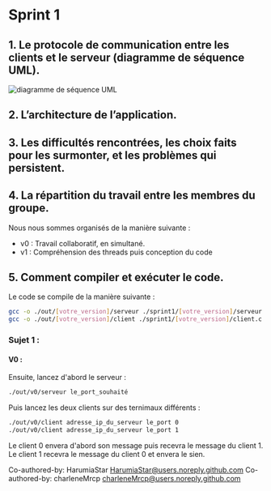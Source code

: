 # Sprint 1

## 1. Le protocole de communication entre les clients et le serveur (diagramme de séquence UML).

![diagramme de séquence UML]()

## 2. L’architecture de l’application.

## 3. Les difficultés rencontrées, les choix faits pour les surmonter, et les problèmes qui persistent.

## 4. La répartition du travail entre les membres du groupe.

Nous nous sommes organisés de la manière suivante :

- v0 : Travail collaboratif, en simultané.
- v1 : Compréhension des threads puis conception du code 

## 5. Comment compiler et exécuter le code.

Le code se compile de la manière suivante :

```bash
gcc -o ./out/[votre_version]/serveur ./sprint1/[votre_version]/serveur.c
gcc -o ./out/[votre_version]/client ./sprint1/[votre_version]/client.c
```
### Sujet 1 :

#### V0 :
Ensuite, lancez d'abord le serveur :
```bash
./out/v0/serveur le_port_souhaité
```
Puis lancez les deux clients sur des ternimaux différents :
```bash
./out/v0/client adresse_ip_du_serveur le_port 0
./out/v0/client adresse_ip_du_serveur le_port 1
```
Le client 0 envera d'abord son message puis recevra le message du client 1.\
Le client 1 recevra le message du client 0 et envera le sien.

Co-authored-by: HarumiaStar <HarumiaStar@users.noreply.github.com>
Co-authored-by: charleneMrcp <charleneMrcp@users.noreply.github.com> 